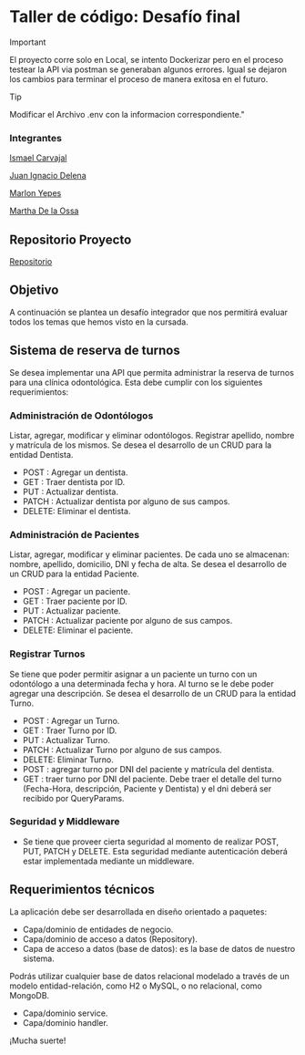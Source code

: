 # Taller de código: Desafío final


> [!IMPORTANT]
> El proyecto corre solo en Local, se intento Dockerizar pero en el proceso testear la API via postman se generaban algunos errores. Igual se dejaron los cambios para terminar el proceso de manera exitosa en el futuro.

> [!TIP]
> Modificar el Archivo .env con la informacion correspondiente." 


### Integrantes

[Ismael Carvajal](https://github.com/ismaelc511)

[Juan Ignacio Delena](https://github.com/JuanIgnacioDelena)

[Marlon Yepes](https://github.com/myepes82)

[Martha De la Ossa ](https://github.com/marthadelaossa)
         


## Repositorio Proyecto

[Repositorio](https://github.com/marthadelaossa/FinalBackIIIGo.git)



## Objetivo
A continuación se plantea un desafío integrador que nos permitirá evaluar todos los temas que hemos visto en la cursada.

## Sistema de reserva de turnos
Se desea implementar una API que permita administrar la reserva de turnos para una clínica odontológica. Esta debe cumplir con los siguientes requerimientos:


### Administración de Odontólogos

Listar, agregar, modificar y eliminar odontólogos. Registrar apellido, nombre y matrícula de los mismos. Se desea el desarrollo de un CRUD para la entidad Dentista.

- POST  : Agregar un dentista.
- GET   : Traer dentista por ID.
- PUT   : Actualizar dentista.
- PATCH : Actualizar dentista por alguno de sus campos.
- DELETE: Eliminar el dentista.

### Administración de Pacientes

Listar, agregar, modificar y eliminar pacientes. De cada uno se almacenan: nombre, apellido, domicilio, DNI y fecha de alta. Se desea el desarrollo de un CRUD para la entidad Paciente.

- POST  : Agregar un paciente.
- GET   : Traer paciente por ID.
- PUT   : Actualizar paciente.
- PATCH : Actualizar paciente por alguno de sus campos.
- DELETE: Eliminar el paciente.

### Registrar Turnos

Se tiene que poder permitir asignar a un paciente un turno con un odontólogo a una determinada fecha y hora. Al turno se le debe poder agregar una
descripción. Se desea el desarrollo de un CRUD para la entidad Turno. 

- POST  : Agregar un Turno.
- GET   : Traer Turno por ID.
- PUT   : Actualizar Turno.
- PATCH : Actualizar Turno por alguno de sus campos.
- DELETE: Eliminar Turno.
- POST  : agregar turno por DNI del paciente y matrícula del dentista.
- GET   : traer turno por DNI del paciente. Debe traer el detalle del turno (Fecha-Hora, descripción, Paciente y Dentista) y el dni deberá ser recibido por
          QueryParams.

### Seguridad y Middleware
- Se tiene que proveer cierta seguridad al momento de realizar POST, PUT, PATCH y DELETE. Esta seguridad mediante
autenticación deberá estar implementada mediante un middleware.


## Requerimientos técnicos

La aplicación debe ser desarrollada en diseño orientado a paquetes:

- Capa/dominio de entidades de negocio.
- Capa/dominio de acceso a datos (Repository).
- Capa de acceso a datos (base de datos): es la base de datos de nuestro sistema.

Podrás utilizar cualquier base de datos relacional modelado a través de un modelo entidad-relación, como H2 o MySQL, o no relacional, como MongoDB.

- Capa/dominio service.
- Capa/dominio handler.

¡Mucha suerte!
